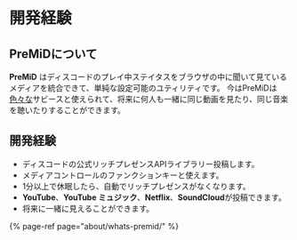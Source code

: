 # 開発経験

## PreMiDについて

**PreMiD** はディスコードのプレイ中ステイタスをブラウザの中に聞いて見ているメディアを統合できて、単純な設定可能のユティリティです。 今はPreMiDは[色々な](support/services.md)サビースと使えられて、将来に何人も一緒に同じ動画を見たり、同じ音楽を聴いたりすることができます。

## 開発経験

* ディスコードの公式リッチプレゼンスAPIライブラリー投稿します。
* メディアコントロールのファンクションキーと使えます。
* 1分以上で休眠したら、自動でリッチプレゼンスがなくなります。
* **YouTube**、**YouTube ミュジック**、**Netflix**、**SoundCloud**が投稿できます。
* 将来に一緒に見えることができます。

{% page-ref page="about/whats-premid/" %}



